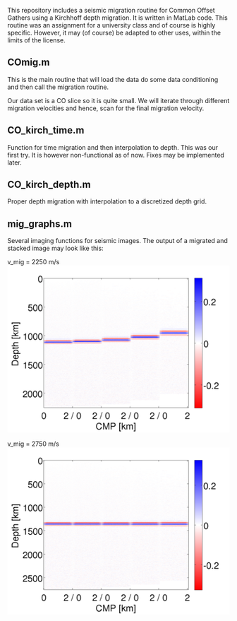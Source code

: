 This repository includes a seismic migration routine for Common Offset Gathers using a Kirchhoff depth migration. It is written in MatLab code.
This routine was an assignment for a university class and of course is highly specific. However, it may (of course) be adapted to other uses, within the limits of the license.

## COmig.m
This is the main routine that will load the data do some data conditioning and then call the migration routine.

Our data set is a CO slice so it is quite small. We will iterate through different migration velocities and hence, scan for the final migration velocity.

## CO_kirch_time.m
Function for time migration and then interpolation to depth. This was our first try. It is however non-functional as of now. Fixes may be implemented later.

## CO_kirch_depth.m
Proper depth migration with interpolation to a discretized depth grid.

## mig_graphs.m
Several imaging functions for seismic images. The output of a migrated and stacked image may look like this:

v_mig = 2250 m/s
![Common Offset Gather at 2250](output/COGv2250.png)

v_mig = 2750 m/s
![COG at 2750](output/COGv2750.png)